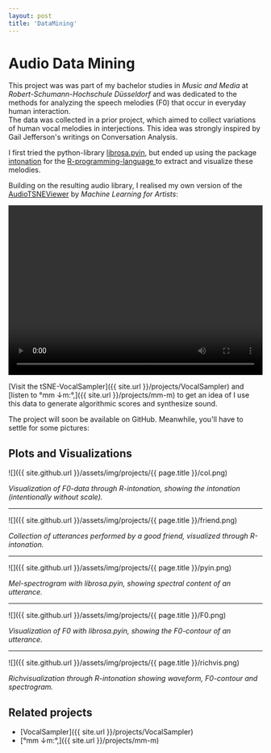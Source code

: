 ```yaml
---
layout: post
title: 'DataMining'
---
```


# Audio Data Mining

This project was was part of my bachelor studies in *Music and Media* at *Robert-Schumann-Hochschule Düsseldorf* and was dedicated to the methods for analyzing the speech melodies (F0) that occur in everyday human interaction.  
The data was collected in a prior project, which aimed to collect variations of human vocal melodies in interjections. This idea was strongly inspired by Gail Jefferson's writings on Conversation Analysis.  

I first tried the python-library [librosa.pyin](https://librosa.org/doc/main/generated/librosa.pyin.html), but ended up using the package [intonation](https://github.com/usagi5886/intonation) for the [R-programming-language ](https://www.r-project.org/) to extract and visualize these melodies.  

Building on the resulting audio library, I realised my own version of the [AudioTSNEViewer](https://ml4a.github.io/guides/AudioTSNEViewer/) by *Machine Learning for Artists*:

<video width="100%" height="336" controls>
  <source src="{{ site.url }}/assets/vid/projects/{{page.title}}/tsne.mp4" type="video/mp4">
</video>  

[Visit the tSNE-VocalSampler]({{ site.url }}/projects/VocalSampler) and [listen to °mm ↓m​:​°​,]({{ site.url }}/projects/mm-m) to get an idea of I use this data to generate algorithmic scores and synthesize sound. 

The project will soon be available on GitHub. Meanwhile, you'll have to settle for some pictures:

<!--- [SuperCollider](https://supercollider.github.io/). --->

## Plots and Visualizations

![]({{ site.github.url }}/assets/img/projects/{{ page.title }}/col.png)

*Visualization of F0-data through R-intonation, showing the intonation (intentionally without scale).*

---

![]({{ site.github.url }}/assets/img/projects/{{ page.title }}/friend.png)

*Collection of utterances performed by a good friend, visualized through R-intonation.*

---

![]({{ site.github.url }}/assets/img/projects/{{ page.title }}/pyin.png)

*Mel-spectrogram with librosa.pyin, showing spectral content of an utterance.*

---

![]({{ site.github.url }}/assets/img/projects/{{ page.title }}/F0.png)

*Visualization of F0 with librosa.pyin, showing the F0-contour of an utterance.*

---

![]({{ site.github.url }}/assets/img/projects/{{ page.title }}/richvis.png)

*Richvisualization through R-intonation showing waveform, F0-contour and spectrogram.*


<!--- [GitHub-repostitory](https://github.com/FunctionalJerk/audio-DataMining) --->

## Related projects 
- [VocalSampler]({{ site.url }}/projects/VocalSampler)
- [°mm ↓m​:​°​,]({{ site.url }}/projects/mm-m)
